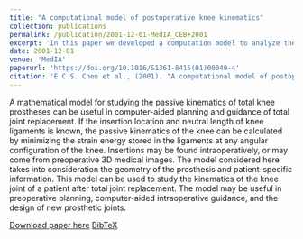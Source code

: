 ```yaml
---
title: "A computational model of postoperative knee kinematics"
collection: publications
permalink: /publication/2001-12-01-MedIA_CEB+2001
excerpt: 'In this paper we developed a computation model to analyze the forward-kinematics of the knee joint after total knee arthroplasty.'
date: 2001-12-01
venue: 'MedIA'
paperurl: 'https://doi.org/10.1016/S1361-8415(01)00049-4'
citation: 'E.C.S. Chen et al., (2001). "A computational model of postoperative knee kinematics"; <i>Medical Image Analysis</i>. 5(4). pp. 317--330.'
---
```


A mathematical model for studying the passive kinematics of total knee prostheses can be useful in computer-aided planning and guidance of total joint replacement. If the insertion location and neutral length of knee ligaments is known, the passive kinematics of the knee can be calculated by minimizing the strain energy stored in the ligaments at any angular configuration of the knee. Insertions may be found intraoperatively, or may come from preoperative 3D medical images. The model considered here takes into consideration the geometry of the prosthesis and patient-specific information. This model can be used to study the kinematics of the knee joint of a patient after total joint replacement. The model may be useful in preoperative planning, computer-aided intraoperative guidance, and the design of new prosthetic joints.

[Download paper here](https://doi.org/10.1016/S1361-8415(01)00049-4) [BibTeX](./../files/bibtex/CEB+2001.bib)